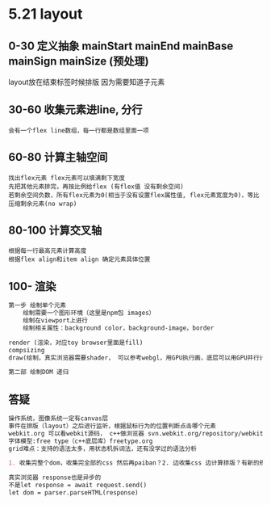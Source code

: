 # 5.21 layout

## 0-30 定义抽象 mainStart mainEnd mainBase mainSign mainSize (预处理)
layout放在结束标签时候排版 因为需要知道子元素

## 30-60 收集元素进line, 分行
    会有一个flex line数组，每一行都是数组里面一项

## 60-80 计算主轴空间
    找出flex元素 flex元素可以填满剩下宽度
    先把其他元素排完，再按比例给flex (有flex值 没有剩余空间)
    若剩余空间负数，所有flex元素为0(相当于没有设置flex属性值, flex元素宽度为0)，等比压缩剩余元素(no wrap)
## 80-100 计算交叉轴
    根据每一行最高元素计算高度
    根据flex align和item align 确定元素具体位置

## 100- 渲染
```md
第一步 绘制单个元素
    绘制需要一个图形环境（这里是npm包 images）
    绘制在viewport上进行
    绘制相关属性：background color，background-image，border

render (渲染，对应toy browser里面是fill)
compsizing
draw(绘制，真实浏览器需要shader， 可以参考webgl，用GPU执行画，底层可以用GPU并行计算)

第二部 绘制DOM 递归
```
## 答疑
```md
操作系统，图像系统一定有canvas层
事件在排版（layout）之后进行监听，根据鼠标行为的位置判断点击哪个元素
webkit.org 可以看webkit源码， c++做浏览器 svn.webkit.org/repository/webkit/trunk/source
字体模型:free type（c++底层库）freetype.org
grid难点：支持的语法太多，用状态机拆词法，还有没学过的语法分析

1. 收集完整个dom，收集完全部的css 然后再paiban？2. 边收集css 边计算排版？有新的规则就重新计算排版？ 真实浏览器是方法2

真实浏览器 response也是异步的
不是let response = await request.send()
let dom = parser.parseHTML(response)
```
